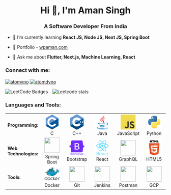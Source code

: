 <h1 align="center">Hi 👋, I'm Aman Singh</h1>
<h3 align="center">A Software Developer From India</h3>

- 🌱 I’m currently learning **React JS, Node JS, Next JS, Spring Boot**

- 📝 Portfolio - [wpaman.com](https://wpaman.com)

- 💬 Ask me about **Flutter, Next.js, Machine Learning, React**

<h3 align="left">Connect with me:</h3>
<p align="left">
<a href="https://www.leetcode.com/u/atomdyno" target="blank"><img align="center" src="https://raw.githubusercontent.com/rahuldkjain/github-profile-readme-generator/master/src/images/icons/Social/leet-code.svg" alt="atomyno" height="30" width="40" /></a>
<a href="https://auth.geeksforgeeks.org/user/atomdyno" target="blank"><img align="center" src="https://raw.githubusercontent.com/rahuldkjain/github-profile-readme-generator/master/src/images/icons/Social/geeks-for-geeks.svg" alt="atomdyno" height="30" width="40" /></a>
</p>

<p>
  <img src="https://leetcode-badge-showcase.vercel.app/api?username=atomdyno&theme=black&border=border&animated=true" alt="LeetCode Badges" style="margin-right: 10px;"/> 
  <img src="https://leetcard.jacoblin.cool/atomdyno?theme=dark&font=Baloo%20Da%202&ext=heatmap" alt="Leetcode stats"/>
</p>


<h3 align="left">Languages and Tools:</h3>
<table>
  <tr>
    <td align="left" width="100">
      <b>Programming:</b>
    </td>
    <td align="center" width="96">
      <a href="https://www.programiz.com/c-programming" target="_blank" rel="noopener noreferrer">
        <img src="https://raw.githubusercontent.com/devicons/devicon/master/icons/c/c-original.svg" width="48" height="48" />
      </a>
      <br>C
    </td>
    <td align="center" width="96">
      <a href="https://www.learncpp.com/" target="_blank" rel="noopener noreferrer">
        <img src="https://raw.githubusercontent.com/devicons/devicon/master/icons/cplusplus/cplusplus-original.svg" width="48" height="48" />
      </a>
      <br>C++
    </td>
    <td align="center" width="96">
      <a href="https://www.java.com" target="_blank" rel="noopener noreferrer">
        <img src="https://raw.githubusercontent.com/devicons/devicon/master/icons/java/java-original.svg" width="48" height="48" />
      </a>
      <br>Java
    </td>
    <td align="center" width="96">
      <a href="https://www.javascript.com/" target="_blank" rel="noopener noreferrer">
        <img src="https://raw.githubusercontent.com/devicons/devicon/master/icons/javascript/javascript-original.svg" width="48" height="48" />
      </a>
      <br>JavaScript
    </td>
    <td align="center" width="96">
      <a href="https://www.python.org/" target="_blank" rel="noopener noreferrer">
        <img src="https://raw.githubusercontent.com/devicons/devicon/master/icons/python/python-original.svg" width="48" height="48" />
      </a>
      <br>Python
    </td>
  </tr>
  <tr>
    <td align="left" width="100">
      <b>Web Technologies:</b>
    </td>
    <td align="center" width="96">
      <a href="https://spring.io/projects/spring-boot" target="_blank" rel="noopener noreferrer">
        <img src="https://www.vectorlogo.zone/logos/springio/springio-icon.svg" width="48" height="48" />
      </a>
      <br>Spring Boot
    </td>
    <td align="center" width="96">
      <a href="https://getbootstrap.com/" target="_blank" rel="noopener noreferrer">
        <img src="https://raw.githubusercontent.com/devicons/devicon/master/icons/bootstrap/bootstrap-plain-wordmark.svg" width="48" height="48" />
      </a>
      <br>Bootstrap
    </td>
    <td align="center" width="96">
      <a href="https://reactjs.org/" target="_blank" rel="noopener noreferrer">
        <img src="https://raw.githubusercontent.com/devicons/devicon/master/icons/react/react-original-wordmark.svg" width="48" height="48" />
      </a>
      <br>React
    </td>
    <td align="center" width="96">
      <a href="https://graphql.org/" target="_blank" rel="noopener noreferrer">
        <img src="https://www.vectorlogo.zone/logos/graphql/graphql-icon.svg" width="48" height="48" />
      </a>
      <br>GraphQL
    </td>
    <td align="center" width="96">
      <a href="https://developer.mozilla.org/en-US/docs/Web/HTML" target="_blank" rel="noopener noreferrer">
        <img src="https://raw.githubusercontent.com/devicons/devicon/master/icons/html5/html5-original-wordmark.svg" width="48" height="48" />
      </a>
      <br>HTML5
    </td>
  </tr>
  <tr>
    <td align="left" width="100">
      <b>Tools:</b>
    </td>
    <td align="center" width="96">
      <a href="https://www.docker.com/" target="_blank" rel="noopener noreferrer">
        <img src="https://raw.githubusercontent.com/devicons/devicon/master/icons/docker/docker-original-wordmark.svg" width="48" height="48" />
      </a>
      <br>Docker
    </td>
    <td align="center" width="96">
      <a href="https://git-scm.com/" target="_blank" rel="noopener noreferrer">
        <img src="https://www.vectorlogo.zone/logos/git-scm/git-scm-icon.svg" width="48" height="48" />
      </a>
      <br>Git
    </td>
    <td align="center" width="96">
      <a href="https://www.jenkins.io/" target="_blank" rel="noopener noreferrer">
        <img src="https://www.vectorlogo.zone/logos/jenkins/jenkins-icon.svg" width="48" height="48" />
      </a>
      <br>Jenkins
    </td>
    <td align="center" width="96">
      <a href="https://www.postman.com/" target="_blank" rel="noopener noreferrer">
        <img src="https://www.vectorlogo.zone/logos/getpostman/getpostman-icon.svg" width="48" height="48" />
      </a>
      <br>Postman
    </td>
    <td align="center" width="96">
      <a href="https://cloud.google.com/" target="_blank" rel="noopener noreferrer">
        <img src="https://www.vectorlogo.zone/logos/google_cloud/google_cloud-icon.svg" width="48" height="48" />
      </a>
      <br>GCP
    </td>
  </tr>
</table>

